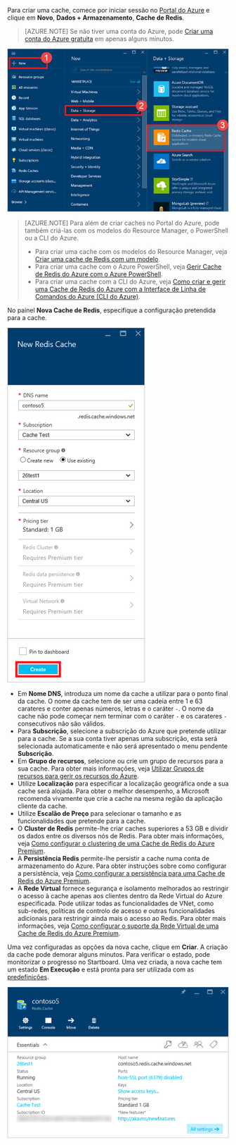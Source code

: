 Para criar uma cache, comece por iniciar sessão no [Portal do Azure](https://portal.azure.com) e clique em **Novo**, **Dados + Armazenamento**, **Cache de Redis**.

>[AZURE.NOTE] Se não tiver uma conta do Azure, pode [Criar uma conta do Azure gratuita](https://azure.microsoft.com/pricing/free-trial/?WT.mc_id=redis_cache_hero) em apenas alguns minutos.

![Nova cache](media/redis-cache-create/redis-cache-new-cache-menu.png)

>[AZURE.NOTE] Para além de criar caches no Portal do Azure, pode também criá-las com os modelos do Resource Manager, o PowerShell ou a CLI do Azure.
>
>-  Para criar uma cache com os modelos do Resource Manager, veja [Criar uma cache de Redis com um modelo](../articles/redis-cache/cache-redis-cache-arm-provision.md).
>-  Para criar uma cache com o Azure PowerShell, veja [Gerir Cache de Redis do Azure com o Azure PowerShell](../articles/redis-cache/cache-howto-manage-redis-cache-powershell.md).
>-  Para criar uma cache com a CLI do Azure, veja [Como criar e gerir uma Cache de Redis do Azure com a Interface de Linha de Comandos do Azure (CLI do Azure)](../articles/redis-cache/cache-manage-cli.md).

No painel **Nova Cache de Redis**, especifique a configuração pretendida para a cache.

![Criar cache](media/redis-cache-create/redis-cache-cache-create.png) 

-   Em **Nome DNS**, introduza um nome da cache a utilizar para o ponto final da cache. O nome da cache tem de ser uma cadeia entre 1 e 63 carateres e conter apenas números, letras e o caráter `-`. O nome da cache não pode começar nem terminar com o caráter `-` e os carateres `-` consecutivos não são válidos.
-   Para **Subscrição**, selecione a subscrição do Azure que pretende utilizar para a cache. Se a sua conta tiver apenas uma subscrição, esta será selecionada automaticamente e não será apresentado o menu pendente **Subscrição**.
-   Em **Grupo de recursos**, selecione ou crie um grupo de recursos para a sua cache. Para obter mais informações, veja [Utilizar Grupos de recursos para gerir os recursos do Azure](../articles/resource-group-overview.md). 
-   Utilize **Localização** para especificar a localização geográfica onde a sua cache será alojada. Para obter o melhor desempenho, a Microsoft recomenda vivamente que crie a cache na mesma região da aplicação cliente da cache.
-   Utilize **Escalão de Preço** para selecionar o tamanho e as funcionalidades que pretende para a cache.
-   O **Cluster de Redis** permite-lhe criar caches superiores a 53 GB e dividir os dados entre os diversos nós de Redis. Para obter mais informações, veja [Como configurar o clustering de uma Cache de Redis do Azure Premium](../articles/redis-cache/cache-how-to-premium-clustering.md).
-   A **Persistência Redis** permite-lhe persistir a cache numa conta de armazenamento do Azure. Para obter instruções sobre como configurar a persistência, veja [Como configurar a persistência para uma Cache de Redis do Azure Premium](../articles/redis-cache/cache-how-to-premium-persistence.md).
-   A **Rede Virtual** fornece segurança e isolamento melhorados ao restringir o acesso à cache apenas aos clientes dentro da Rede Virtual do Azure especificada. Pode utilizar todas as funcionalidades de VNet, como sub-redes, políticas de controlo de acesso e outras funcionalidades adicionais para restringir ainda mais o acesso ao Redis. Para obter mais informações, veja [Como configurar o suporte da Rede Virtual de uma Cache de Redis do Azure Premium](../articles/redis-cache/cache-how-to-premium-vnet.md).

Uma vez configuradas as opções da nova cache, clique em **Criar**. A criação da cache pode demorar alguns minutos. Para verificar o estado, pode monitorizar o progresso no Startboard. Uma vez criada, a nova cache tem um estado **Em Execução** e está pronta para ser utilizada com as [predefinições](../articles/redis-cache/cache-configure.md#default-redis-server-configuration).

![Cache criada](media/redis-cache-create/redis-cache-cache-created.png)



<!--HONumber=Sep16_HO3-->


